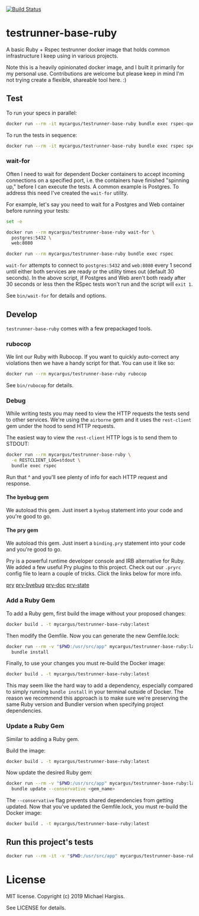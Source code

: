 [![Build Status](https://travis-ci.com/mycargus/testrunner-base-ruby.svg?branch=master)](https://travis-ci.org/mycargus/testrunner-base-ruby)

# testrunner-base-ruby

A basic Ruby + Rspec testrunner docker image that holds common infrastructure I
keep using in various projects.

Note this is a heavily opinionated docker image, and I built it primarily for my
personal use. Contributions are welcome but please keep in mind I'm not trying
create a flexible, shareable tool here. :)

## Test

To run your specs in parallel:

```sh
docker run --rm -it mycargus/testrunner-base-ruby bundle exec rspec-queue spec
```

To run the tests in sequence:

```sh
docker run --rm -it mycargus/testrunner-base-ruby bundle exec rspec spec
```

### wait-for

Often I need to wait for dependent Docker containers to accept incoming
connections on a specified port, i.e. the containers have finished "spinning
up," before I can execute the tests. A common example is Postgres. To address
this need I've created the `wait-for` utility.

For example, let's say you need to wait for a Postgres and Web container before
running your tests:

```sh
set -e

docker run --rm mycargus/testrunner-base-ruby wait-for \
  postgres:5432 \
  web:8080

docker run --rm mycargus/testrunner-base-ruby bundle exec rspec
```

`wait-for` attempts to connect to `postgres:5432` and `web:8080` every 1 second
until either both services are ready or the utility times out (default 30
seconds). In the above script, if Postgres and Web aren't both ready after 30
seconds or less then the RSpec tests won't run and the script will `exit 1`.

See `bin/wait-for` for details and options.

## Develop

`testrunner-base-ruby` comes with a few prepackaged tools.

### rubocop

We lint our Ruby with Rubocop. If you want to quickly auto-correct any
violations then we have a handy script for that. You can use it like so:

```sh
docker run --rm mycargus/testrunner-base-ruby rubocop
```

See `bin/rubocop` for details.

### Debug

While writing tests you may need to view the HTTP requests the tests send to
other services. We're using the `airborne` gem and it uses the `rest-client` gem
under the hood to send HTTP requests.

The easiest way to view the `rest-client` HTTP logs is to send them to STDOUT:

```sh
docker run --rm mycargus/testrunner-base-ruby \
  -e RESTCLIENT_LOG=stdout \
  bundle exec rspec
```

Run that ^ and you'll see plenty of info for each HTTP request and response.

#### The byebug gem

We autoload this gem. Just insert a `byebug` statement into your code and you're
good to go.

#### The pry gem

We autoload this gem. Just insert a `binding.pry` statement into your code and
you're good to go.

Pry is a powerful runtime developer console and IRB alternative for Ruby. We
added a few useful Pry plugins to this project. Check out our `.pryrc` config
file to learn a couple of tricks. Click the links below for more info.

[pry](https://github.com/pry/pry)
[pry-byebug](https://github.com/deivid-rodriguez/pry-byebug)
[pry-doc](https://github.com/pry/pry-doc)
[pry-state](https://github.com/SudhagarS/pry-state)

### Add a Ruby Gem

To add a Ruby gem, first build the image without your proposed changes:

```sh
docker build . -t mycargus/testrunner-base-ruby:latest
```

Then modify the Gemfile. Now you can generate the new Gemfile.lock:

```sh
docker run --rm -v "$PWD:/usr/src/app" mycargus/testrunner-base-ruby:latest \
  bundle install
```

Finally, to use your changes you must re-build the Docker image:

```sh
docker build . -t mycargus/testrunner-base-ruby:latest
```

This may seem like the hard way to add a dependency, especially compared to
simply running `bundle install` in your terminal outside of Docker. The reason
we recommend this approach is to make sure we're preserving the same Ruby
version and Bundler version when specifying project dependencies.

### Update a Ruby Gem

Similar to adding a Ruby gem.

Build the image:

```sh
docker build . -t mycargus/testrunner-base-ruby:latest
```

Now update the desired Ruby gem:

```sh
docker run --rm -v "$PWD:/usr/src/app" mycargus/testrunner-base-ruby:latest \
  bundle update --conservative <gem_name>
```

The `--conservative` flag prevents shared dependencies from getting updated. Now
that you've updated the Gemfile.lock, you must re-build the Docker image:

```sh
docker build . -t mycargus/testrunner-base-ruby:latest
```

## Run this project's tests

```sh
docker run --rm -it -v "$PWD:/usr/src/app" mycargus/testrunner-base-ruby:latest
```

# License

MIT license. Copyright (c) 2019 Michael Hargiss.

See LICENSE for details.
